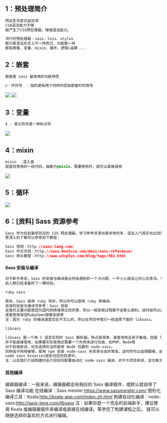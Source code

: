 ## 1：预处理简介
```CSS
网站复杂度日益加深
CSA语法能力不够
就产生了CSS预处理器，增强语法能力。

流行的预处理器：sass、less、stylus
都只是语法形式上不一样而已，功能都一样
都有嵌套、变量、mixin、循环、逻辑&运算....

```
## 2：嵌套
```CSS
嵌套是 sass 最常用的功能特性

&：并符号  ：指的是有两个同样的层级嵌套时的简写

```
![](https://raw.githubusercontent.com/oqq5518/Liao-Zhou/497f025fc749233bd61311f2530aa6520f5c3da5/%E5%B5%8C%E5%A5%971.png)
![](https://raw.githubusercontent.com/oqq5518/Liao-Zhou/497f025fc749233bd61311f2530aa6520f5c3da5/%E5%B5%8C%E5%A5%972.png)
## 3：变量
```CSS
$ : 美元符号是一种标识符

```
![](https://raw.githubusercontent.com/oqq5518/Liao-Zhou/497f025fc749233bd61311f2530aa6520f5c3da5/%E5%8F%98%E9%87%8F1.png)

## 4：mixin
```CSS
mixin  :混入类
就是将常用的一段代码，抽象为@mixin，需要使用时，就可以直接调用

```
![](https://raw.githubusercontent.com/oqq5518/Liao-Zhou/497f025fc749233bd61311f2530aa6520f5c3da5/mixin%201.png)
## 5：循环
![](https://raw.githubusercontent.com/oqq5518/Liao-Zhou/497f025fc749233bd61311f2530aa6520f5c3da5/%E5%BE%AA%E7%8E%AF.png)
## 6：[资料] Sass 资源参考
```CSS
Sass 作为目前最受欢迎的 CSS 预处理器，学习参考资源也是非常的多，语法入门其实也比较简单，常用的我们都已经介绍过了，
更深入的了解可以参考如下教程：

Sass 官网：http://sass-lang.com/
Sass 中文文档：http://sass.bootcss.com/docs/sass-reference/
Sass 相关教程：http://www.w3cplus.com/blog/tags/302.html
```
#### Sass 安装与编译
```CSS
对于新手来说，Sass 的安装与编译是必然会遇到的一个大问题，一不小心就会让你心灰意冷。不过没关系，耐心点，
前人都已经准备好了一摞经验。

ruby sass

首先，Sass 是用 ruby 写的，所以你可以使用 ruby 来编译。
具体的安装与编译可参考：Sass 安装
这里的主要问题是因为国内网络墙得比较厉害，所以一般安装过程都不会那么顺利。这时就可以选择翻墙，
或者使用淘宝RubyGems镜像安装等
注：因为 ruby 的编译速度实在不怎么的，所以在项目中我们一般选择下面的 libsass。

libsass

libsass 是一个用 C 语言实现的 Sass 解析器。特点是简单、速度快而且易于集成。但是 libsass 只是一个库，
并不能直接使用，如果要实际使用还需要一个外壳来进行包装，如PHP，Node等
对于前端来说，优先选择的当然是用 Node 包裹的 node-sass。
同样由于网络被墙，使用 npm 安装 node-sass 失败率也会非常高，这时你可以选择翻墙，或者自己手动下载对应的
node sass binaries放到对应的目录中。
注：以后我们介绍构建时会介绍如何配置自动化 node-sass 编译，对于大项目来说，该方案才是最优选择。
```
#### 其他编译
编辑器编译：一般来说，编辑器都会有相应的 Sass 编译插件，或默认就自带了 Sass 编译功能
在线编译：Sass meister:https://www.sassmeister.com/
图形化编译工具：Koala:http://koala-app.com/index-zh.html
构建自动化编译：node-sass:http://sass-lang.com/libsass
注：如果你是一个完全的前端新手，建议使用 Koala 或编辑器插件来编译或直接在线编译。等学完了构建课程之后，
就可以随便选择你喜欢的方式进行编辑。

```
